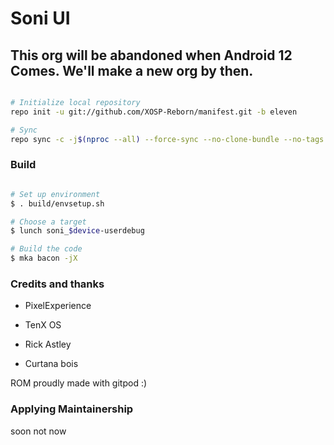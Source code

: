 # Soni UI #

## This org will be abandoned when Android 12 Comes. We'll make a new org by then. ## 

```bash

# Initialize local repository
repo init -u git://github.com/XOSP-Reborn/manifest.git -b eleven

# Sync
repo sync -c -j$(nproc --all) --force-sync --no-clone-bundle --no-tags
```

### Build ###

```bash

# Set up environment
$ . build/envsetup.sh

# Choose a target
$ lunch soni_$device-userdebug

# Build the code
$ mka bacon -jX
```

### Credits and thanks ### 

- PixelExperience

- TenX OS

- Rick Astley

- Curtana bois

ROM proudly made with gitpod :)


### Applying Maintainership ###

soon not now
